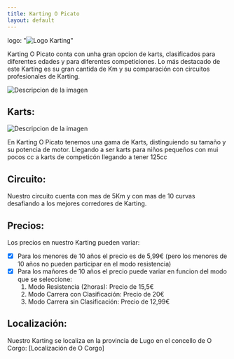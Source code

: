 ```yaml
---
title: Karting O Picato
layout: default
---
```

logo: "![Logo Karting](https://github.com/user-attachments/assets/a014dca3-e99b-428d-a547-1452ad64f3cb)"

Karting O Picato conta con unha gran opcion de karts, clasificados para diferentes edades y para diferentes competiciones.
Lo más destacado de este Karting es su gran cantida de Km y su comparación con circuitos profesionales de Karting.

<img src="https://kartingvendrell.com/wp-content/uploads/2018/01/Circuito-Competici%C3%B3n-Karts-Karting-Vendrell.png" alt="Descripcion de la imagen">

## Karts:

<img src="https://tkart.it/uploads/2020/08/TKART_Mappa_IMMAGINE_APERTURA_MOBILE.jpg" alt="Descripcion de la imagen">

En Karting O Picato tenemos una gama de Karts, distinguiendo su tamaño y su potencia de motor.
Llegando a ser karts para niños pequeños con mui pocos cc a karts de competicón llegando a tener 125cc 

## Circuito:
Nuestro circuito cuenta con mas de 5Km y con mas de 10 curvas desafiando a los mejores  corredores de Karting. 

## Precios:
Los precios en nuestro Karting pueden variar:
- [x] Para los menores de 10 años el precio es de 5,99€ (pero los menores de 10 años no pueden participar en el modo resistencia)
- [x] Para los mañores de 10 años el precio puede variar en funcion del modo que se seleccione:
  1. Modo Resistencia (2horas): Precio de 15,5€
  2. Modo Carrera con Clasificación: Precio de 20€
  3. Modo Carrera sin Clasificación: Precio de 12,99€

## Localización:
Nuestro Karting se localiza en la provincia de Lugo en el concello de O Corgo:
[Localización de O Corgo]


[Localizacion de O Corgo]:https://es.wikipedia.org/wiki/Corgo





